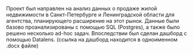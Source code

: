 Проект был направлен на анализ данных о продаже жилой недвижимости в Санкт-Петербурге и Ленинградской области для агентства, планирующего расширение на этот рынок. 
Данные были базово проанализированы с помощью SQL (Postgres), а также было решено несколько ad-hoc задач. 
Впоследствии был сделан дашборд с помощью Datalens. (ссылка на дашборд находится в одноименном .docx файле)
